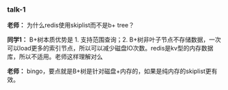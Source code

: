 ### talk-1
**老师：**
为什么redis使用skiplist而不是b+ tree？

**同学1：**
B+树本质优势是 1. 支持范围查询；2. B+树非叶子节点不存储数据，一次可以load更多的索引节点，所以可以减少磁盘IO次数。redis是kv型的内存数据库，所以不适用。老师这样理解对么

**老师：**
bingo，要点就是B+树是针对磁盘+内存的，如果是纯内存的skiplist更有效。